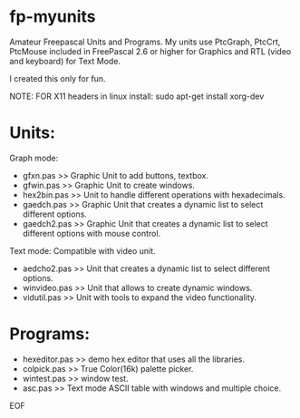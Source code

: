 # fp-myunits

Amateur Freepascal Units and Programs.
My units use PtcGraph, PtcCrt, PtcMouse included in FreePascal 2.6 or higher for Graphics
and RTL (video and keyboard) for Text Mode.

I created this only for fun.

NOTE: FOR X11 headers in linux install: 
sudo apt-get install xorg-dev

Units:
======

Graph mode:

* gfxn.pas >> Graphic Unit to add buttons, textbox.
* gfwin.pas >> Graphic Unit to create windows.
* hex2bin.pas >> Unit to handle different operations with hexadecimals.
* gaedch.pas >> Graphic Unit that creates a dynamic list to select different options.
* gaedch2.pas >> Graphic Unit that creates a dynamic list to select different options with mouse control.

Text mode: Compatible with video unit.

* aedcho2.pas >> Unit that creates a dynamic list to select different options.
* winvideo.pas >> Unit that allows to create dynamic windows.
* vidutil.pas >> Unit with tools to expand the video functionality.

Programs:
=========
* hexeditor.pas >> demo hex editor that uses all the libraries.
* colpick.pas >> True Color(16k) palette picker.
* wintest.pas >> window test.
* asc.pas >> Text mode ASCII table with windows and multiple choice.

EOF
